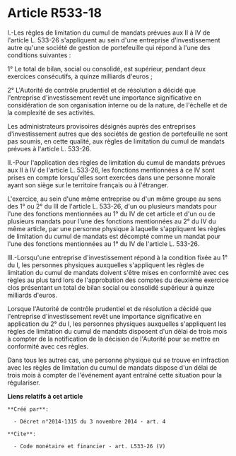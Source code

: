 # Article R533-18

I.-Les règles de limitation du cumul de mandats prévues aux II à IV de l'article L. 533-26 s'appliquent au sein d'une
entreprise d'investissement autre qu'une société de gestion de portefeuille qui répond à l'une des conditions suivantes : 

1° Le total de bilan, social ou consolidé, est supérieur, pendant deux exercices consécutifs, à quinze milliards d'euros ; 

2° L'Autorité de contrôle prudentiel et de résolution a décidé que l'entreprise d'investissement revêt une importance
significative en considération de son organisation interne ou de la nature, de l'échelle et de la complexité de ses
activités. 

Les administrateurs provisoires désignés auprès des entreprises d'investissement autres que des sociétés de gestion de
portefeuille ne sont pas soumis, en cette qualité, aux règles de limitation du cumul de mandats prévues à l'article L.
533-26. 

II.-Pour l'application des règles de limitation du cumul de mandats prévues aux II à IV de l'article L. 533-26, les fonctions
mentionnées à ce IV sont prises en compte lorsqu'elles sont exercées dans une personne morale ayant son siège sur le
territoire français ou à l'étranger. 

L'exercice, au sein d'une même entreprise ou d'un même groupe au sens des 1° ou 2° du III de l'article L. 533-26, d'un ou
plusieurs mandats pour l'une des fonctions mentionnées au 1° du IV de cet article et d'un ou de plusieurs mandats pour l'une
des fonctions mentionnées au 2° du IV du même article, par une personne physique à laquelle s'appliquent les règles de
limitation du cumul de mandats est décompté comme un mandat pour l'une des fonctions mentionnées au 1° du IV de l'article L.
533-26. 

III.-Lorsqu'une entreprise d'investissement répond à la condition fixée au 1° du I, les personnes physiques auxquelles
s'appliquent les règles de limitation du cumul de mandats doivent s'être mises en conformité avec ces règles au plus tard
lors de l'approbation des comptes du deuxième exercice clos présentant un total de bilan social ou consolidé supérieur à
quinze milliards d'euros. 

Lorsque l'Autorité de contrôle prudentiel et de résolution a décidé que l'entreprise d'investissement revêt une importance
significative en application du 2° du I, les personnes physiques auxquelles s'appliquent les règles de limitation du cumul de
mandats disposent d'un délai de trois mois à compter de la notification de la décision de l'Autorité pour se mettre en
conformité avec ces règles. 

Dans tous les autres cas, une personne physique qui se trouve en infraction avec les règles de limitation du cumul de mandats
dispose d'un délai de trois mois à compter de l'événement ayant entraîné cette situation pour la régulariser.

**Liens relatifs à cet article**

	**Créé par**:

	  - Décret n°2014-1315 du 3 novembre 2014 - art. 4

	**Cite**:

	  - Code monétaire et financier - art. L533-26 (V)
